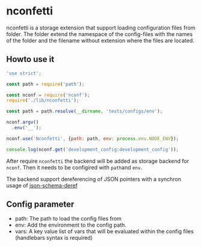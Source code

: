 # nconfetti

nconfetti is a storage extension that support loading configuration files
from folder. The folder extend the namespace of the config-files with the
names of the folder and the filename without extension where the files are
located.

## Howto use it

```javascript
'use strict';

const path = require('path');

const nconf = require('nconf');
require('./lib/nconfetti');

const path = path.resolve(__dirname, 'tests/configs/env');

nconf.argv()
  .env('__');

nconf.use('Nconfetti', {path: path, env: process.env.NODE_ENV});

console.log(nconf.get('development_config:development_config'));


```

After require `nconfetti` the backend will be added as storage backend
for `nconf`. Then it needs to be configired with `path`and `env`.

The backend support dereferencing of JSON pointers with a synchron usage
of [json-schema-deref](https://www.npmjs.com/package/json-schema-deref)

## Config parameter

- path: The path to load the config files from
- env: Add the environment to the config path.
- vars: A key value list of vars that will be evaluated within the config files
 (handlebars syntax is required)
